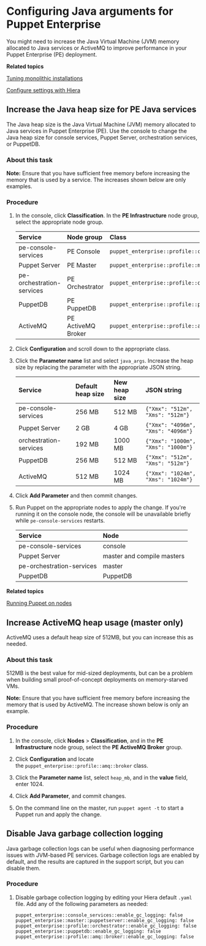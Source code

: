 # Configuring Java arguments for Puppet Enterprise

You might need to increase the Java Virtual Machine \(JVM\) memory allocated to Java services or ActiveMQ to improve performance in your Puppet Enterprise \(PE\) deployment.

**Related topics**  


[Tuning monolithic installations](tuning_monolithic.md#)

[Configure settings with Hiera](config_intro.md#)

## Increase the Java heap size for PE Java services

The Java heap size is the Java Virtual Machine \(JVM\) memory allocated to Java services in Puppet Enterprise \(PE\). Use the console to change the Java heap size for console services, Puppet Server, orchestration services, or PuppetDB.

### About this task

**Note:** Ensure that you have sufficient free memory before increasing the memory that is used by a service. The increases shown below are only examples.

### Procedure

1.  In the console, click **Classification**. In the **PE Infrastructure** node group, select the appropriate node group.

    |Service|Node group|Class|
    |:------|:---------|:----|
    |pe-console-services|PE Console|`puppet_enterprise::profile::console`|
    |Puppet Server|PE Master|`puppet_enterprise::profile::master`|
    |pe-orchestration-services|PE Orchestrator|`puppet_enterprise::profile::orchestrator`|
    |PuppetDB|PE PuppetDB|`puppet_enterprise::profile::puppetdb`|
    |ActiveMQ|PE ActiveMQ Broker|`puppet_enterprise::profile::amq::broker`|

2.  Click **Configuration** and scroll down to the appropriate class.

3.  Click the **Parameter name** list and select `java_args`. Increase the heap size by replacing the parameter with the appropriate JSON string.

    |Service|Default heap size|New heap size|JSON string|
    |:------|:----------------|:------------|:----------|
    |pe-console-services|256 MB|512 MB|`{"Xmx": "512m", "Xms": "512m"}`|
    |Puppet Server|2 GB|4 GB|`{"Xmx": "4096m", "Xms": "4096m"}`|
    |orchestration-services|192 MB|1000 MB|`{"Xmx": "1000m", "Xms": "1000m"}`|
    |PuppetDB|256 MB|512 MB|`{"Xmx": "512m", "Xms": "512m"}`|
    |ActiveMQ|512 MB|1024 MB|`{"Xmx": "1024m", "Xms": "1024m"}`|

4.  Click **Add Parameter** and then commit changes.

5.  Run Puppet on the appropriate nodes to apply the change. If you're running it on the console node, the console will be unavailable briefly while `pe-console-services` restarts.

    |Service|Node|
    |:------|:---|
    |pe-console-services|console|
    |Puppet Server|master and compile masters|
    |pe-orchestration-services|master|
    |PuppetDB|PuppetDB|


**Related topics**  


[Running Puppet on nodes](run_puppet_on_nodes.md#)

## Increase ActiveMQ heap usage \(master only\)

ActiveMQ uses a default heap size of 512MB, but you can increase this as needed.

### About this task

512MB is the best value for mid-sized deployments, but can be a problem when building small proof-of-concept deployments on memory-starved VMs.

**Note:** Ensure that you have sufficient free memory before increasing the memory that is used by ActiveMQ. The increase shown below is only an example.

### Procedure

1.  In the console, click **Nodes** \> **Classification**, and in the **PE Infrastructure** node group, select the **PE ActiveMQ Broker** group. 

2.  Click **Configuration** and locate the `puppet_enterprise::profile::amq::broker` class.

3.  Click the **Parameter name** list, select `heap_mb`, and in the **value** field, enter 1024.

4.  Click **Add Parameter**, and commit changes.

5.  On the command line on the master, run `puppet agent -t` to start a Puppet run and apply the change.


## Disable Java garbage collection logging

Java garbage collection logs can be useful when diagnosing performance issues with JVM-based PE services. Garbage collection logs are enabled by default, and the results are captured in the support script, but you can disable them.

### Procedure

1.  Disable garbage collection logging by editing your Hiera default `.yaml` file. Add any of the following parameters as needed:

    ```
    puppet_enterprise::console_services::enable_gc_logging: false
    puppet_enterprise::master::puppetserver::enable_gc_logging: false
    puppet_enterprise::profile::orchestrator::enable_gc_logging: false
    puppet_enterprise::puppetdb::enable_gc_logging: false
    puppet_enterprise::profile::amq::broker::enable_gc_logging: false
    ```


